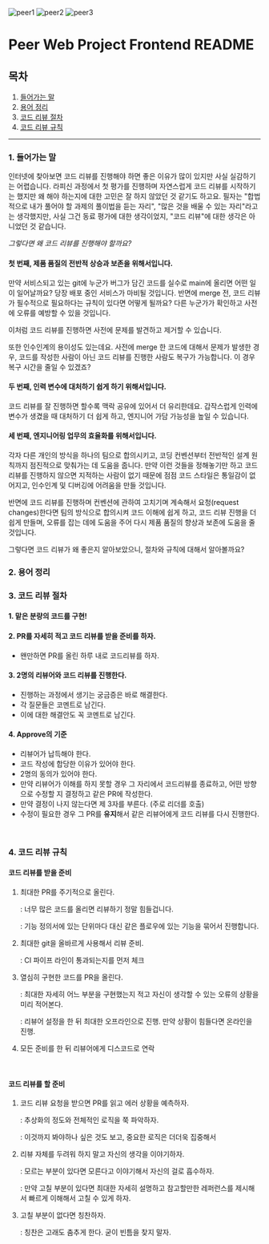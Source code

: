 ![peer1](https://github.com/joonseong11/Peer-Frontend/assets/87654307/2a92d7df-4595-421a-841a-553c32539ed7)
![peer2](https://github.com/joonseong11/Peer-Frontend/assets/87654307/12d1fd8a-a334-40bc-8ded-e1f6837f5f1e)
![peer3](https://github.com/joonseong11/Peer-Frontend/assets/87654307/c3d53d18-98d2-4921-9fec-abf0db6fa670)

# Peer Web Project Frontend README

## 목차

1. [들어가는 말](#1-들어가는-말)
2. [용어 정리](#2-용어-정리)
3. [코드 리뷰 절차](#3-코드-리뷰-절차)
4. [코드 리뷰 규칙](#4-코드-리뷰-규칙)

---

### 1. 들어가는 말

인터넷에 찾아보면 코드 리뷰를 진행해야 하면 좋은 이유가 많이 있지만 사실 실감하기는 어렵습니다. 라피신 과정에서 첫 평가를 진행하며 자연스럽게 코드 리뷰를 시작하기는 했지만 왜 해야 하는지에 대한 고민은 잘 하지 않았던 것 같기도 하고요. 필자는 "합법적으로 내가 풀어야 할 과제의 풀이법을 듣는 자리", "많은 것을 배울 수 있는 자리"라고는 생각했지만, 사실 그건 동료 평가에 대한 생각이었지, "코드 리뷰"에 대한 생각은 아니었던 것 같습니다.

_그렇다면 왜 코드 리뷰를 진행해야 할까요?_

#### 첫 번째, 제품 품질의 전반적 상승과 보존을 위해서입니다.

만약 서비스되고 있는 git에 누군가 버그가 담긴 코드를 실수로 main에 올리면 어떤 일이 일어날까요? 당장 배포 중인 서비스가 마비될 것입니다. 반면에 merge 전, 코드 리뷰가 필수적으로 필요하다는 규칙이 있다면 어떻게 될까요? 다른 누군가가 확인하고 사전에 오류를 예방할 수 있을 것입니다.

이처럼 코드 리뷰를 진행하면 사전에 문제를 발견하고 제거할 수 있습니다.

또한 인수인계의 용이성도 있는데요. 사전에 merge 한 코드에 대해서 문제가 발생한 경우, 코드를 작성한 사람이 아닌 코드 리뷰를 진행한 사람도 복구가 가능합니다. 이 경우 복구 시간을 줄일 수 있겠죠?

#### 두 번째, 인력 변수에 대처하기 쉽게 하기 위해서입니다.

코드 리뷰를 잘 진행하면 할수록 맥락 공유에 있어서 더 유리한데요. 갑작스럽게 인력에 변수가 생겼을 때 대처하기 더 쉽게 하고, 엔지니어 가담 가능성을 높일 수 있습니다.

#### 세 번째, 엔지니어링 업무의 효율화를 위해서입니다.

각자 다른 개인의 방식을 하나의 팀으로 합의시키고, 코딩 컨벤션부터 전반적인 설계 원칙까지 점진적으로 맞춰가는 데 도움을 줍니다. 만약 이런 것들을 정해놓기만 하고 코드 리뷰를 진행하지 않으면 지적하는 사람이 없기 때문에 점점 코드 스타일은 통일감이 없어지고, 인수인계 및 디버깅에 어려움을 만들 것입니다.

반면에 코드 리뷰를 진행하며 컨벤션에 관하여 고치기며 계속해서 요청(request changes)한다면 팀의 방식으로 합의시켜 코드 이해에 쉽게 하고, 코드 리뷰 진행을 더 쉽게 만들며, 오류를 잡는 데에 도움을 주어 다시 제품 품질의 향상과 보존에 도움을 줄 것입니다.

그렇다면 코드 리뷰가 왜 좋은지 알아보았으니, 절차와 규칙에 대해서 알아볼까요?

### 2. 용어 정리

### 3. 코드 리뷰 절차

#### 1. 맡은 분량의 코드를 구현!

#### 2. PR를 자세히 적고 코드 리뷰를 받을 준비를 하자.

- 왠만하면 PR를 올린 하루 내로 코드리뷰를 하자.

#### 3. 2명의 리뷰어와 코드 리뷰를 진행한다.

- 진행하는 과정에서 생기는 궁금증은 바로 해결한다.
- 각 질문들은 코멘트로 남긴다.
- 이에 대한 해결안도 꼭 코멘트로 남긴다.

#### 4. Approve의 기준

- 리뷰어가 납득해야 한다.
- 코드 작성에 합당한 이유가 있어야 한다.
- 2명의 동의가 있어야 한다.
- 만약 리뷰어가 이해를 하지 못할 경우 그 자리에서 코드리뷰를 종료하고, 어떤 방향으로 수정할 지 결정하고 같은 PR에 작성한다.
- 만약 결정이 나지 않는다면 제 3자를 부른다. (주로 리더를 호출)
- 수정이 필요한 경우 그 PR를 **유지**해서 같은 리뷰어에게 코드 리뷰를 다시 진행한다.

</br>

### 4. 코드 리뷰 규칙

#### 코드 리뷰를 받을 준비

1. 최대한 PR를 주기적으로 올린다.

   : 너무 많은 코드를 올리면 리뷰하기 정말 힘들겁니다.

   : 기능 정의서에 있는 단위마다 대신 같은 플로우에 있는 기능을 묶어서 진행합니다.

2. 최대한 git을 올바르게 사용해서 리뷰 준비.

   : CI 파이프 라인이 통과되는지를 먼저 체크

3. 열심히 구현한 코드를 PR을 올린다.

   : 최대한 자세히 어느 부분을 구현했는지 적고 자신이 생각할 수 있는 오류의 상황을 미리 적어본다.

   : 리뷰어 설정을 한 뒤 최대한 오프라인으로 진행. 만약 상황이 힘들다면 온라인을 진행.

4. 모든 준비를 한 뒤 리뷰어에게 디스코드로 연락

</br>

#### 코드 리뷰를 할 준비

1. 코드 리뷰 요청을 받으면 PR를 읽고 에러 상황을 예측하자.

   : 추상화의 정도와 전체적인 로직을 쭉 파악하자.

   : 이것까지 봐야하나 싶은 것도 보고, 중요한 로직은 더더욱 집중해서

2. 리뷰 자체를 두려워 하지 말고 자신의 생각을 이야기하자.

   : 모르는 부분이 있다면 모른다고 이야기해서 자신의 걸로 흡수하자.

   : 만약 고칠 부분이 있다면 최대한 자세히 설명하고 참고할만한 레퍼런스를 제시해서 빠르게 이해해서 고칠 수 있게 하자.

3. 고칠 부분이 없다면 칭찬하자.

   : 칭찬은 고래도 춤추게 한다. 굳이 빈틈을 찾지 말자.

